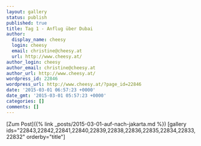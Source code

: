 ```yaml
---
layout: gallery
status: publish
published: true
title: Tag 1 - Anflug über Dubai
author:
  display_name: cheesy
  login: cheesy
  email: christine@cheesy.at
  url: http://www.cheesy.at/
author_login: cheesy
author_email: christine@cheesy.at
author_url: http://www.cheesy.at/
wordpress_id: 22846
wordpress_url: http://www.cheesy.at/?page_id=22846
date: '2015-03-01 06:57:23 +0000'
date_gmt: '2015-03-01 05:57:23 +0000'
categories: []
comments: []
---
```


[Zum Post]({% link _posts/2015-03-01-auf-nach-jakarta.md %})
[gallery ids="22843,22842,22841,22840,22839,22838,22836,22835,22834,22833,22832" orderby="title"]
